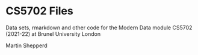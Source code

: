 # CS5702 Files
Data sets, rmarkdown and other code for the Modern Data module CS5702 (2021-22) at Brunel University London

Martin Shepperd
